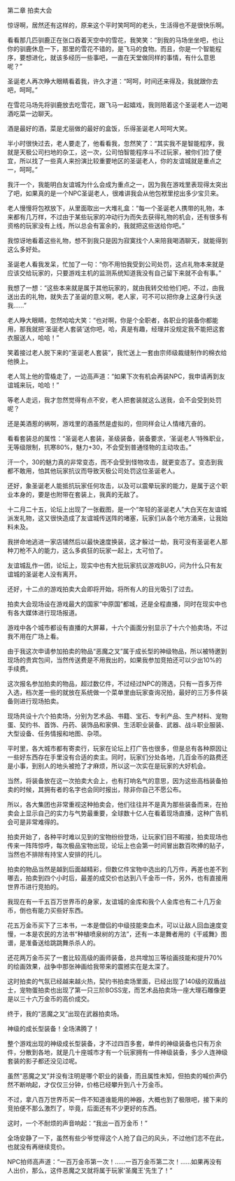 第二章 拍卖大会


惊讶啊，居然还有这样的，原来这个平时笑呵呵的老头，生活得也不是很快乐啊。

看看那几匹驯鹿正在张口吞着天空中的雪花，我笑笑：“到我的马场坐坐吧，也让你的驯鹿休息一下，那里的雪花不错的，是飞马的食物。而且，你是一个智能程序，要想进化，就该多经历一些事吧，一直在天堂做同样的事情，有什么意思呢？”

圣诞老人再次睁大眼睛看着我，许久才道：“呵呵，时间还来得及，我就跟你去吧，呵呵。”

在雪花马场先将驯鹿放去吃雪花，跟飞马一起嬉戏，我则陪着这个圣诞老人一边喝酒吃菜一边聊天。

酒是最好的酒，菜是尤丽做的最好的盒饭，乐得圣诞老人呵呵大笑。

半小时很快过去，老人要走了，他看看我，忽然笑了：“其实我不是智能程序，我就是天极公司扫地的杂工，这一次，公司怕智能程序斗不过玩家，被你们捡了便宜，所以找了一些真人来扮演比较重要地区的圣诞老人，你的友谊城就是重点之一，呵呵。”

我汗一个，我能明白友谊城为什么会成为重点之一，因为我在游戏里表现得太突出了吧，如果真的是一个NPC圣诞老人，很难讲我会从他包袱里挖出多少宝贝来。

老人慢慢将包袱放下，从里面取出一大堆礼盒：“每一个圣诞老人携带的礼物，本来都有几万样，不过由于某些玩家的冲动行为而失去获得礼物的机会，还有很多有资格的玩家没有上线，所以总会有富余的，我就把这些送给你吧。”

我惊讶地看着这些礼物，想不到我只是因为寂寞找个人来陪我喝酒聊天，就能得到这么多好处。

圣诞老人看我发呆，忙加了一句：“你不用怕我受到公司处罚，这点礼物本来就是应该交给玩家的，只要游戏主机的监测系统知道我没有自己留下来就不会有事。”

我想了一想：“这些本来就是属于其他玩家的，就由我转交给他们吧，不过，由我送出去的礼物，就失去了圣诞的意义啊，老人家，可不可以把你身上这身行头送我……”

老人睁大眼睛，忽然哈哈大笑：“也对啊，你是个全职者，各职业的装备你都能用，那我就把‘圣诞老人套装’送你吧，哈，真是有趣，经理并没规定我不能把这套衣服送人，哈哈！”

笑着接过老人脱下来的“圣诞老人套装”，我忙送上一套由宗师级裁缝制作的棉衣给他换上。

老人驾上他的雪橇走了，一边高声道：“如果下次有机会再装NPC，我申请再到友谊城来玩，哈哈！”

等老人走远，我才忽然觉得有点不安，老人把套装就这么送我，会不会受到处罚呢？

还是美酒惹的祸啊，游戏里的酒虽然是虚拟的，但同样会让人情绪亢奋的。

看看套装总的属性：“圣诞老人套装，圣级装备，装备要求，‘圣诞老人’特殊职业，无等级限制，抗寒80%，魅力+30，不会受到普通怪物的主动攻击。”

汗一个，30的魅力真的非常变态，而不会受到怪物攻击，就更变态了。变态到我都不敢用，怕其他玩家抗议而导致天极公司处罚这位圣诞老人。

还好，象圣诞老人能抵抗玩家任何攻击，以及可以震晕玩家的能力，是属于这个职业本身的，要是也附带在套装上，我真的无敌了。

十二月二十五，论坛上出现了一张截图，是一个“年轻的圣诞老人”大白天在友谊城派发礼物，这又很快造成了友谊城传送阵的堵塞，玩家们从各个地方涌来，让我始料未及。

我拼命地逃进一家店铺然后以最快速度换装，这才躲过一劫，我可没有圣诞老人那种刀枪不入的能力，这么多疯狂的玩家一起上，太可怕了。

友谊城乱作一团，论坛上，现实中也有大批玩家抗议游戏BUG，问为什么只有友谊城的圣诞老人没有离开。

还好，十二点的游戏拍卖大会即将开始，将所有人的目光吸引了过去。

拍卖大会现场设在游戏最大的国家“中原国”都城，还是全程直播，同时在现实中也有各大媒体进行现场报道。

游戏中各个城市都设有直播的大屏幕，十六个画面分别显示了十六个拍卖场，不过我不用在广场上看。

由于我这次申请参加拍卖的物品“恶魔之叉”属于成长型的神级物品，所以被特邀到现场的贵宾包间，当然传送费是不用我出的，如果我参加竞拍还可以少出10%的手续费。

这次报名参加拍卖的物品，超过数亿件，不过经过NPC的筛选，只有一百多万件入选，档次差一些的就放在系统做一个菜单里由玩家查询况拍，最好的三万多件装备则进行现场拍卖。

现场共设十六个拍卖场，分别为艺术品、书籍、宝石、专利产品、生产材料、宠物蛋、契约书、首饰、丹药、装饰品和家俱、生活职业装备、武器、战斗职业服装、大型设备、任务情报和地图、杂项。

平时里，各大城市都有寄卖行，玩家在论坛上打广告也很多，但是总有各种原因让一些好东西存在手里没有合适的卖主。同时，玩家们分处各地，几百金币的路费还是小事，到别人的地头被抢了才麻烦，所以这一次实在是玩家的大好机会。

当然，将装备放在这一次拍卖大会上，也有打响名气的意思，因为这些高档装备拍卖的时候，其拥有者的名字也会同时报出，除非你自己不愿公布。

所以，各大集团也非常重视这种拍卖会，他们往往并不是真为那些装备而来，在拍卖会上显示自己的实力与气势最重要，全球数十亿人在看着现场直播，这种广告机会可是非常难得的。

拍卖开始了，各种平时难以见到的宝物纷纷登场，让玩家们目不暇接，拍卖现场也传来一阵阵惊呼，每次极品宝物出现，论坛上也会第一时间冒出数百吹捧的贴子，当然也不排除有持宝人安排的托儿。

拍卖的物品当然是越到后面越精彩，但数亿件宝物中选出的几万件，再差也差不到哪去，拍卖到四个小时后，最差的成交价也达到八千金币一件，另外，也有直接用世界币进行竞拍的。

我现在有一千五百万世界币的身家，友谊城的金库和我个人金库也有二十几万金币，倒也有能力买些好东西。

花五万金币买下了三本书，一本是僧侣的中级技能束血术，可以让敌人回血速度变慢，一本是农民的方法书“种植喷泉树的方法”，还有一本是舞者用的《干戚舞》图谱，是准备送给跳跳舞杀杀人的。

还花两万金币买了一套比较高级的画师装备，总共增加三等绘画技能和提升70%的绘画效果，战争中那张神画给我带来的震撼实在是太深了。

这时拍卖的气氛已经越来越火热，契约书拍卖场里面，已经出现了140级的双盾战士，宠物蛋拍卖也出现了第一只三阶BOSS宠，而艺术品拍卖场一座大理石雕像更是以三十六万金币的高价成交。

终于，我的“恶魔之叉”出现在武器拍卖场。

神级的成长型装备！全场沸腾了！

整个游戏出现的神级成长型装备，才不过四百多套，单件的神级装备也只有万余件，分散到各地，就是几十座城市才有一个玩家拥有一件神级装备，多少人连神级套装的影子都还没见过呢。

虽然“恶魔之叉”并没有注明是哪个职业的装备，而且属性未知，但拍卖的喊价声仍然不断响起，才仅仅三分钟，价格已经攀升到八十万金币。

不过，拿八百万世界币买一件不知道谁能用的神器，大概也到了极限吧，接下来的竞拍便不那么激烈了，毕竟，后面还有不少更好的东西。

这时，一个不耐烦的声音响起：“我出一百万金币！”

全场安静了一下，虽然有些少爷觉得这个人抢了自己的风头，不过他们志不在此，也就没有再继续竞价。

NPC拍师高声道：“一百万金币第一次！……一百万金币第二次！……如果再没有人出价，那么，这件恶魔之叉就将属于玩家‘圣魔王’先生了！”





